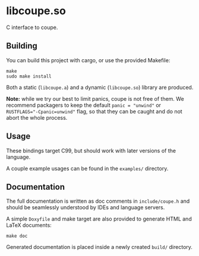 # libcoupe.so

C interface to coupe.

## Building

You can build this project with cargo, or use the provided Makefile:

```
make
sudo make install
```

Both a static (`libcoupe.a`) and a dynamic (`libcoupe.so`) library are produced.

**Note:** while we try our best to limit panics, coupe is not free of them. We
recommend packagers to keep the default `panic = "unwind"` or
`RUSTFLAGS="-Cpanic=unwind"` flag, so that they can be caught and do not abort
the whole process.

## Usage

These bindings target C99, but should work with later versions of the language.

A couple example usages can be found in the `examples/` directory.

## Documentation

The full documentation is written as doc comments in `include/coupe.h` and
should be seamlessly understood by IDEs and language servers.

A simple `Doxyfile` and make target are also provided to generate HTML and LaTeX
documents:

```
make doc
```

Generated documentation is placed inside a newly created `build/` directory.
